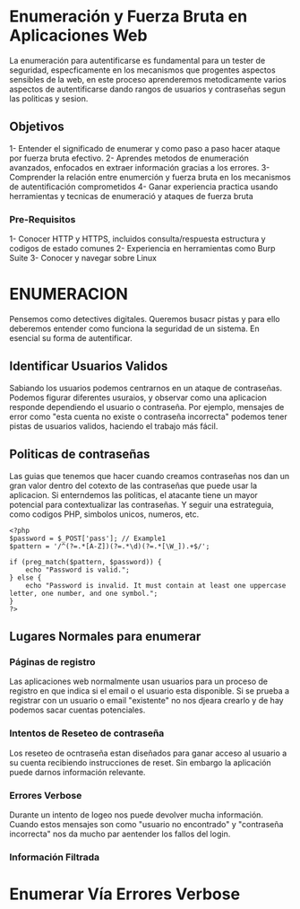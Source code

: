 # Enumeración y Fuerza Bruta en Aplicaciones Web

La enumeración para autentificarse es fundamental para un tester de seguridad, especficamente en los mecanismos que progentes aspectos sensibles de la web, en este proceso aprenderemos metodicamente varios aspectos de autentificarse dando rangos de usuarios y contraseñas segun las politicas y sesion.

## Objetivos

1- Entender el significado de enumerar y como paso a paso hacer ataque por fuerza bruta efectivo.
2- Aprendes metodos de enumeración avanzados, enfocados en extraer información gracias a los errores.
3- Comprender la relación entre enumerción y fuerza bruta en los mecanismos de autentificación comprometidos
4- Ganar experiencia practica usando herramientas y tecnicas de enumeració y ataques de fuerza bruta

### Pre-Requisitos

1- Conocer HTTP y HTTPS, incluidos consulta/respuesta estructura y codigos de estado comunes
2- Experiencia en herramientas como Burp Suite
3- Conocer y navegar sobre Linux


# ENUMERACION

Pensemos como detectives digitales. Queremos busacr pistas y para ello deberemos entender como funciona la seguridad de un sistema. En esencial su forma de autentificar. 

## Identificar Usuarios Validos

Sabiando los usuarios podemos centrarnos en un ataque de contraseñas. Podemos figurar diferentes usuraios, y observar como una aplicacion responde dependiendo el usuario o contraseña. Por ejemplo, mensajes de error como "esta cuenta no existe o contraseña incorrecta" podemos tener pistas de usuarios validos, haciendo el trabajo más fácil.

## Politicas de contraseñas

Las guias que tenemos que hacer cuando creamos contraseñas nos dan un gran valor dentro del cotexto de las contraseñas que puede usar la aplicacion. Si enterndemos las politicas, el atacante tiene un mayor potencial para contextualizar las contraseñas. Y seguir una estrateguia, como codigos PHP, simbolos unicos, numeros, etc.

```
<?php
$password = $_POST['pass']; // Example1
$pattern = '/^(?=.*[A-Z])(?=.*\d)(?=.*[\W_]).+$/';

if (preg_match($pattern, $password)) {
    echo "Password is valid.";
} else {
    echo "Password is invalid. It must contain at least one uppercase letter, one number, and one symbol.";
}
?>
```

## Lugares Normales para enumerar

### Páginas de registro

Las aplicaciones web normalmente usan usuarios para un proceso de registro en que indica si el email o el usuario esta disponible. Si se prueba a registrar con un usuario o email "existente" no nos djeara crearlo y de hay podemos sacar cuentas potenciales.

### Intentos de Reseteo de contraseña

Los reseteo de ocntraseña estan diseñados para ganar acceso al usuario a su cuenta recibiendo instrucciones de reset. Sin embargo la aplicación puede darnos información relevante. 

### Errores Verbose

Durante un intento de logeo nos puede devolver mucha información. Cuando estos mensajes son como "usuario no encontrado" y "contraseña incorrecta" nos da mucho par aentender los fallos del login.

### Información Filtrada

# Enumerar Vía Errores Verbose

